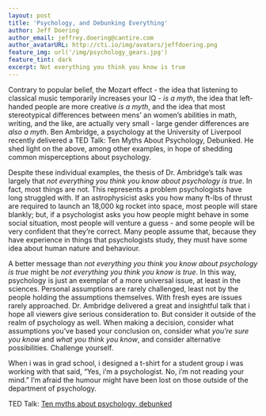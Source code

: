 ```yaml
---
layout: post
title: 'Psychology, and Debunking Everything'
author: Jeff Doering
author_email: jeffrey.doering@cantire.com
author_avatarURL: http://cti.io/img/avatars/jeffdoering.png
feature_img: url('/img/psychology_gears.jpg')
feature_tint: dark
excerpt: Not everything you think you know is true
---
```



Contrary to popular belief, the Mozart effect - the idea that listening to classical music temporarily increases your IQ - *is a myth*, the idea that left-handed people are more creative *is a myth*, and the idea that most stereotypical differences between mens’ an women’s abilities in math, writing, and the like, are actually very small - large gender differences are *also a myth*. Ben Ambridge, a psychology at the University of Liverpool recently delivered a TED Talk: Ten Myths About Psychology, Debunked. He shed light on the above, among other examples, in hope of shedding common misperceptions about psychology.


Despite these individual examples, the thesis of Dr. Ambridge’s talk was largely that *not everything you think you know about psychology is true*. In fact, most things are not. This represents a problem psychologists have long struggled with. If an astrophysicist asks you how many ft-lbs of thrust are required to launch an 18,000 kg rocket into space, most people will stare blankly; but, if a psychologist asks you how people might behave in some social situation, most people will venture a guess - and some people will be very confident that they’re correct. Many people assume that, because they have experience in things that psychologists study, they must have some idea about human nature and behaviour.


A better message than *not everything you think you know about psychology is true* might be *not everything you think you know is true*. In this way, psychology is just an exemplar of a more universal issue, at least in the sciences. Personal assumptions are rarely challenged, least not by the people holding the assumptions themselves. With fresh eyes are issues rarely approached. Dr. Ambridge delivered a great and insightful talk that i hope all viewers give serious consideration to. But consider it outside of the realm of psychology as well. When making a decision, consider what assumptions you’ve based your conclusion on, consider what *you’re sure you know* and *what you think you know*, and consider alternative possibilities. Challenge yourself.


When i was in grad school, i designed a t-shirt for a student group i was working with that said, “Yes, i’m a psychologist. No, i’m not reading your mind.” I’m afraid the humour might have been lost on those outside of the department of psychology.


TED Talk: [Ten myths about psychology, debunked](http://www.ted.com/talks/ben_ambridge_10_myths_about_psychology_debunked?language=en)
